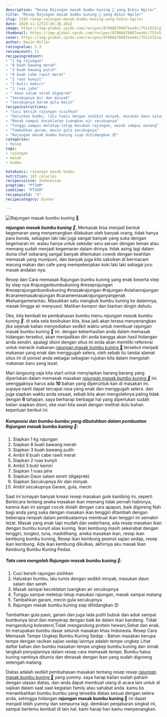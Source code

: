 ```yaml
---
description: "Resep Rajungan masak bumbu kuning 🦀 yang Bikin Ngiler"
title: "Resep Rajungan masak bumbu kuning 🦀 yang Bikin Ngiler"
slug: 2192-resep-rajungan-masak-bumbu-kuning-yang-bikin-ngiler
date: 2020-11-12T22:45:38.261Z
image: https://img-global.cpcdn.com/recipes/8790b670087eea9c/751x532cq70/rajungan-masak-bumbu-kuning-🦀-foto-resep-utama.jpg
thumbnail: https://img-global.cpcdn.com/recipes/8790b670087eea9c/751x532cq70/rajungan-masak-bumbu-kuning-🦀-foto-resep-utama.jpg
cover: https://img-global.cpcdn.com/recipes/8790b670087eea9c/751x532cq70/rajungan-masak-bumbu-kuning-🦀-foto-resep-utama.jpg
author: Devin Miller
ratingvalue: 3.3
reviewcount: 11
recipeingredient:
- "1 kg rajungan"
- "8 buah bawang merah"
- "3 buah bawang putih"
- "8 buah cabe rawit merat"
- "2 ruas kunyit"
- "3 butir kemiri"
- "1 ruas jahe"
- " Daun salam sereh digeprek"
- "Secukupnya Air dan minyak"
- "secukupnya Garam gula mecin"
recipeinstructions:
- "Cuci bersih rajungan sisihkan"
- "Haluskan bumbu, lalu tumis dengan sedikit minyak, masukan daun salam dan sereh"
- "Masak sampai kecoklatan tuangkan air secukupnya"
- "Tunggu sampai meletup-letup masukan rajungan, masak sampai matang"
- "Tambahkan garam, mecin gula secukupnya"
- "Rajungan masak bumbu kuning siap dihidangkan 😍"
categories:
- Resep
tags:
- rajungan
- masak
- bumbu

katakunci: rajungan masak bumbu 
nutrition: 163 calories
recipecuisine: Indonesian
preptime: "PT34M"
cooktime: "PT45M"
recipeyield: "3"
recipecategory: Dinner

---
```



![Rajungan masak bumbu kuning 🦀](https://img-global.cpcdn.com/recipes/8790b670087eea9c/751x532cq70/rajungan-masak-bumbu-kuning-🦀-foto-resep-utama.jpg)

<b><i>rajungan masak bumbu kuning 🦀</i></b>, Memasak bisa menjadi bentuk kegemaran yang menyenangkan dilakukan oleh banyak orang. tidak hanya para bunda, sebagian laki laki juga sangat banyak yang suka dengan kegemaran ini. walau hanya untuk sekedar seru seruan dengan teman atau memang sudah menjadi kegemaran dalam dirinya. tidak asing lagi dalam dunia chef sekarang sangat banyak ditemukan cowok dengan keahlian memasak yang mumpuni, dan banyak juga kita saksikan di bermacam warung makan dan cafe yang mempekerjakan koki laki laki sebagai juru masak andalan nya.

Resep dan Cara memasak Rajungan bumbu kuning yang enak beserta step by step nya #rajunganbumbukuning #reseprajungan #reseprajunganbumbukuning #masakrajungan #rajungan #olahanrajungan #caramemasakrajungan #caramemasakrajunganyangenak #keluargamerantau. Masukkan satu mangkuk bumbu kuning ke dalamnya, masak hingga air menyusut. Matikan kompor dan biarkan dingin dahulu.

Oke, kita kembali ke pembahasan bumbu menu <i>rajungan masak bumbu kuning 🦀</i>. di sela sela kesibukan kita, bisa jadi akan terasa menyenangkan jika sejenak kalian menyediakan sedikit waktu untuk membuat rajungan masak bumbu kuning 🦀 ini. dengan keberhasilan anda dalam memasak hidangan tersebut, akan menjadikan diri anda bangga akan hasil hidangan anda sendiri. apalagi disini dengan situs ini anda akan memiliki referensi untuk meracik makanan <u>rajungan masak bumbu kuning 🦀</u> tersebut menjadi makanan yang enak dan menggugah selera, oleh sebab itu tandai alamat situs ini di ponsel anda sebagai sebagian rujukan kita dalam mengolah makanan baru yang lezat.


Mari langsung saja kita start untuk menyiapkan barang barang yang diperlukan dalam memasak masakan <u><i>rajungan masak bumbu kuning 🦀</i></u> ini. seenggaknya harus ada <b>10</b> bahan yang diperuntuk kan di masakan ini. supaya nanti dapat tercapai rasa yang enak dan menggugah selera. dan juga siapkan waktu anda sesaat, sebab kita akan mengolahnya paling tidak dengan <b>6</b> tahapan. saya berharap berbagai hal yang diperlukan sudah kalian siapkan disini, oke mari kita awali dengan melihat dulu bahan keperluan berikut ini.

<!--inarticleads1-->

##### Komposisi dan bumbu-bumbu yang dibutuhkan dalam pembuatan Rajungan masak bumbu kuning 🦀:

1. Siapkan 1 kg rajungan
1. Siapkan 8 buah bawang merah
1. Siapkan 3 buah bawang putih
1. Ambil 8 buah cabe rawit merat
1. Siapkan 2 ruas kunyit
1. Ambil 3 butir kemiri
1. Siapkan 1 ruas jahe
1. Siapkan  Daun salam sereh (digeprek)
1. Siapkan Secukupnya Air dan minyak
1. Ambil secukupnya Garam, gula, mecin


Saat ini lumayan banyak kreasi resep masakan gule kambing ini, seperti  Berbicara tentang aneka masakan ikan memang tidak pernah habisnya, karena ikan ini sangat cocok diolah dengan cara apapun, baik digoreng Nah bagi anda yang suka dengan masakan ikan tenggiri ditambah dengan beberapa rempah dalam pembuatannya membuat ikan tenggiri ini semakin lezat. Masak yang enak tapi mudah dan sederhana, ada resep masakan ikan dengan bumbu kunyit alias kuning. Ikan kembung masih sekerabat dengan tenggiri, tongkol, tuna, madidihang. aneka masakan ikan, resep ikan kembung bumbu kuning, Resep ikan kembung pesmol sajian sedap, resep ikan kembung. Ada ikan kembung dikulkas, akhirnya aku masak Ikan Kembung Bumbu Kuning Pedas. 

<!--inarticleads2-->

##### Tata cara mengolah Rajungan masak bumbu kuning 🦀:

1. Cuci bersih rajungan sisihkan
1. Haluskan bumbu, lalu tumis dengan sedikit minyak, masukan daun salam dan sereh
1. Masak sampai kecoklatan tuangkan air secukupnya
1. Tunggu sampai meletup-letup masukan rajungan, masak sampai matang
1. Tambahkan garam, mecin gula secukupnya
1. Rajungan masak bumbu kuning siap dihidangkan 😍


Tambahkan gula pasir, garam dan juga lada putih bubuk dan aduk sampai bumbunya larut dan menyerap dengan baik ke dalam ikan bandeng. Tidak mengandung kolesterol,Tidak mengandung protein hewani,Sehat dan enak. Ini merupakan bumbu dasar seluruh masakan khas Indonesia. Resep Cara Memasak Tempe Ungkep Bumbu Kuning Sedap - Bahan masakan berupa tempe dengan racikan sajian sedap lainnya adalah tempe ungkep Lihat daftar bahan dan bumbu masakan tempe ungkep bumbu kuning dan simak langkah penyajiannya dalam resep cara memasak tempe. Bumbu halus kuning nantinya ditumis dan dimasak dengan ikan yang sudah digoreng setengah matang. 

Diatas adalah sedikit pembahasan masakan tentang resep resep <u>rajungan masak bumbu kuning 🦀</u> yang yummy. saya harap kalian sudah paham dengan ulasan diatas, dan anda dapat membuat ulang di acara lain untuk di sajikan dalam saat saat kegiatan family atau sahabat anda. kamu bs menambahkan bumbu bumbu yang tersedia diatas sesuai dengan selera anda, sehingga hidangan <b>rajungan masak bumbu kuning 🦀</b> ini dapat menjadi lebih yummy dan sempurna lagi. demikian penjabaran singkat ini, sampai bertemu kembali di lain hal. kami harap hari kamu menyenangkan.
